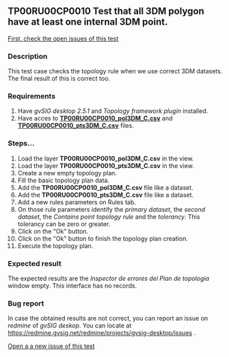 ## TP00RU00CP0010 Test that all 3DM polygon have at least one internal 3DM point.

[First, check the open issues of this test](https://redmine.gvsig.net/redmine/projects/gvsig-desktop/issues?utf8=%E2%9C%93&set_filter=1&f%5B%5D=status_id&op%5Bstatus_id%5D=o&f%5B%5D=subject&op%5Bsubject%5D=%7E&v%5Bsubject%5D%5B%5D=TP00RU00CP0010&f%5B%5D=&c%5B%5D=tracker&c%5B%5D=status&c%5B%5D=priority&c%5B%5D=subject&c%5B%5D=assigned_to&c%5B%5D=updated_on&group_by=)

### Description

This test case checks the topology rule when we use correct 3DM datasets. The final result of this is correct too.

### Requirements

1. Have *gvSIG desktop 2.5.1* and *Topology framework plugin* installed.
2. Have acces to [**TP00RU00CP0010_pol3DM_C.csv**](https://github.com/jolicar/TopologyRuleContainsPointPolygon/blob/master/testing/cases/TP00_TopologyRules/RU00_ContainsPoint/CP0010_3DMptsC_3DMpolC/TP00RU00CP0010_pol3DM_C.csv) and [**TP00RU00CP0010_pts3DM_C.csv**](https://github.com/jolicar/TopologyRuleContainsPointPolygon/blob/master/testing/cases/TP00_TopologyRules/RU00_ContainsPoint/CP0010_3DMptsC_3DMpolC/TP00RU00CP0010_pts3DM_C.csv) files.
### Steps...

1. Load the layer **TP00RU00CP0010_pol3DM_C.csv** in the view.
2. Load the layer **TP00RU00CP0010_pts3DM_C.csv** in the view.
3. Create a new empty topology plan.
4. Fill the basic topology plan data.
5. Add the **TP00RU00CP0010_pol3DM_C.csv** file like a dataset.
6. Add the **TP00RU00CP0010_pts3DM_C.csv** file like a dataset.
7. Add a new rules parameters on Rules tab.
8. On those rule parameters identify the *primary dataset*, the *second dataset*, the *Contains point topology rule* and the *tolerancy*. This tolerancy can be zero or greater.
9. Click on the "Ok" button.
10. Click on the "Ok" button to finish the topology plan creation.
11. Execute the topology plan.

### Expected result

The expected results are the *Inspector de errores del Plan de topologia* window empty. This interface has no records.


### Bug report


In case the obtained results are not correct, you can report an issue on *redmine* of *gvSIG deskop*. You can locate at
https://redmine.gvsig.net/redmine/projects/gvsig-desktop/issues .

[Open a a new issue of this test](https://redmine.gvsig.net/redmine/projects/gvsig-desktop/issues/new?issue[subject]=TP00RU00CP0010+Test+that+all+3DM+polygon+have+at+least+one+internal+3DM+point)